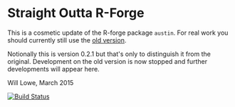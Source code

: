 # Straight Outta R-Forge

This is a cosmetic update of the R-forge package `austin`.  For real work you should currently still use the 
[old version](https://r-forge.r-project.org/projects/austin/).

Notionally this is version 0.2.1 but that's only to distinguish it
from the original.  Development on the old version is now stopped 
and further developments will appear here.

Will Lowe, March 2015

[![Build Status](https://travis-ci.org/conjugateprior/austin.svg?branch=master)](https://travis-ci.org/conjugateprior/austin.svg?branch=master)
